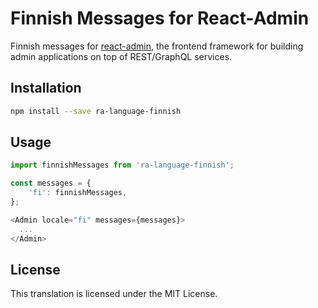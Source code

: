 # Finnish Messages for React-Admin

Finnish messages for [react-admin](https://github.com/marmelab/react-admin), the frontend framework for building admin applications on top of REST/GraphQL services.

## Installation

```sh
npm install --save ra-language-finnish
```

## Usage

```js
import finnishMessages from 'ra-language-finnish';

const messages = {
    'fi': finnishMessages,
};

<Admin locale="fi" messages={messages}>
  ...
</Admin>
```

## License

This translation is licensed under the MIT License.
